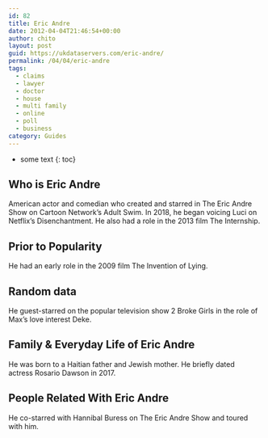 ```yaml
---
id: 82
title: Eric Andre
date: 2012-04-04T21:46:54+00:00
author: chito
layout: post
guid: https://ukdataservers.com/eric-andre/
permalink: /04/04/eric-andre
tags:
  - claims
  - lawyer
  - doctor
  - house
  - multi family
  - online
  - poll
  - business
category: Guides
---
```


* some text
{: toc}


## Who is  Eric Andre
                  
                  
                  
American actor and comedian who created and starred in The Eric Andre Show on Cartoon Network&#8217;s Adult Swim. In 2018, he began voicing Luci on Netflix&#8217;s Disenchantment. He also had a role in the 2013 film The Internship.
                  
                
                
                
## Prior to Popularity 
                  
                  
                  
He had an early role in the 2009 film The Invention of Lying.
                  
                
                
                
## Random data 
                  
                  
                  
He guest-starred on the popular television show 2 Broke Girls in the role of Max&#8217;s love interest Deke.
                  
                
                
                
## Family & Everyday Life of Eric Andre
                  
                  
                  
He was born to a Haitian father and Jewish mother. He briefly dated actress Rosario Dawson in 2017.
                  
                
                
                
## People Related With  Eric Andre
                  
                  
                  
He co-starred with Hannibal Buress on The Eric Andre Show and toured with him.
                  
                
              
            
          
          
          
    
    
  

